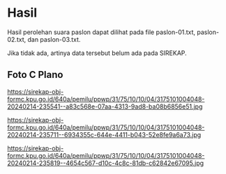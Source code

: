# Hasil

Hasil perolehan suara paslon dapat dilihat pada file paslon-01.txt, paslon-02.txt, dan paslon-03.txt.

Jika tidak ada, artinya data tersebut belum ada pada SIREKAP.

## Foto C Plano

https://sirekap-obj-formc.kpu.go.id/640a/pemilu/ppwp/31/75/10/10/04/3175101004048-20240214-235541--a83c568e-07aa-4313-9ad8-ba08b6856e51.jpg

https://sirekap-obj-formc.kpu.go.id/640a/pemilu/ppwp/31/75/10/10/04/3175101004048-20240214-235711--6934355c-644e-4411-b043-52e8fe9a6a73.jpg

https://sirekap-obj-formc.kpu.go.id/640a/pemilu/ppwp/31/75/10/10/04/3175101004048-20240214-235819--4654c567-d10c-4c8c-81db-c62842e67095.jpg
